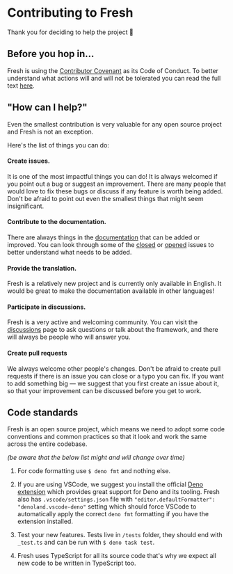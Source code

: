 # Contributing to Fresh

Thank you for deciding to help the project 💛

## Before you hop in...

Fresh is using the [Contributor Covenant](https://www.contributor-covenant.org/) as its Code of Conduct. To better understand what actions will and will not be tolerated you can read the full text [here](/CODE_OF_CONDUCT.md).

## "How can I help?"

Even the smallest contribution is very valuable for any open source project and Fresh is not an exception.

Here's the list of things you can do:

#### Create issues.

It is one of the most impactful things you can do! It is always welcomed if you point out a bug or suggest an improvement. There are many people that would love to fix these bugs or discuss if any feature is worth being added. Don't be afraid to point out even the smallest things that might seem insignificant.

#### Contribute to the documentation.

There are always things in the [documentation](https://fresh.deno.dev/docs/introduction) that can be added or improved. You can look through some of the [closed](https://github.com/denoland/fresh/issues?q=is%3Aissue+is%3Aclosed) or [opened](https://github.com/denoland/fresh/issues?q=is%3Aissue+is%3Aopen) issues to better understand what needs to be added.

#### Provide the translation.

Fresh is a relatively new project and is currently only available in English. It would be great to make the documentation available in other languages!

#### Participate in discussions.

Fresh is a very active and welcoming community. You can visit the [discussions](https://github.com/denoland/fresh/discussions) page to ask questions or talk about the framework, and there will always be people who will answer you.

#### Create pull requests

We always welcome other people's changes. Don't be afraid to create pull requests if there is an issue you can close or a typo you can fix. If you want to add something big — we suggest that you first create an issue about it, so that your improvement can be discussed before you get to work.

## Code standards

Fresh is an open source project, which means we need to adopt some code conventions and common practices so that it look and work the same across the entire codebase.

_(be aware that the below list might and will change over time)_

1. For code formatting use `$ deno fmt` and nothing else.

2. If you are using VSCode, we suggest you install the official [Deno extension](https://marketplace.visualstudio.com/items?itemName=denoland.vscode-deno) which provides great support for Deno and its tooling. Fresh also has `.vscode/settings.json` file with `"editor.defaultFormatter": "denoland.vscode-deno"` setting which should force VSCode to automatically apply the correct `deno fmt` formatting if you have the extension installed.
3. Test your new features. Tests live in `/tests` folder, they should end with `_test.ts` and can be run with `$ deno task test`.
4. Fresh uses TypeScript for all its source code that's why we expect all new code to be written in TypeScript too.
